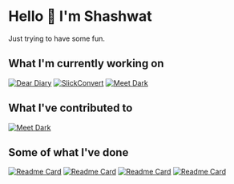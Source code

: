 # Hello 👋 I'm Shashwat

Just trying to have some fun. 

## What I'm currently working on

[![Dear Diary](https://github-readme-stats.vercel.app/api/pin/?username=TheTrio&repo=DearDiary&theme=nightowl)](https://github.com/TheTrio/DearDiary)
[![SlickConvert](https://github-readme-stats.vercel.app/api/pin/?username=TheTrio&repo=SlickConvert&theme=nightowl)](https://github.com/TheTrio/SlickConvert)
[![Meet Dark](https://github-readme-stats.vercel.app/api/pin/?username=TheTrio&repo=MeetDark&theme=nightowl)](https://github.com/TheTrio/MeetDark)

## What I've contributed to

[![Meet Dark](https://github-readme-stats.vercel.app/api/pin/?username=prettierlichess&repo=prettierlichess&theme=nightowl)](https://github.com/prettierlichess/prettierlichess)

## Some of what I've done

[![Readme Card](https://github-readme-stats.vercel.app/api/pin/?username=TheTrio&repo=stylishlichess&theme=nightowl)](https://github.com/TheTrio/stylishLichess)
[![Readme Card](https://github-readme-stats.vercel.app/api/pin/?username=TheTrio&repo=SlickPad&theme=nightowl)](https://github.com/TheTrio/SlickPad)
[![Readme Card](https://github-readme-stats.vercel.app/api/pin/?username=TheTrio&repo=Discord_Find_Occurrences&theme=nightowl)](https://github.com/TheTrio/Discord_Find_Occurrences)
[![Readme Card](https://github-readme-stats.vercel.app/api/pin/?username=TheTrio&repo=Covid19-India-Telegram-Bot&theme=nightowl)](https://github.com/TheTrio/Covid19-India-Telegram-Bot)
